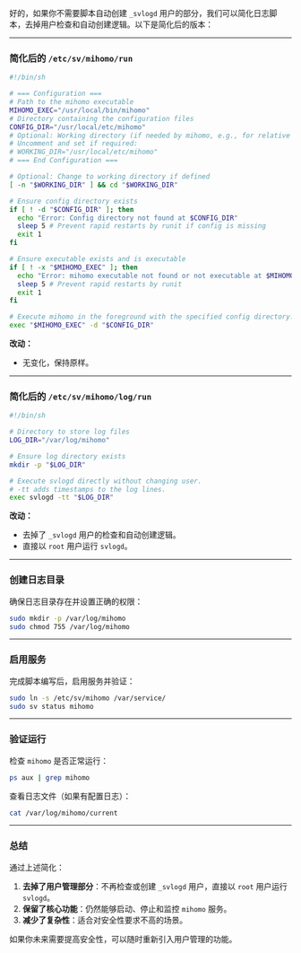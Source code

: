 好的，如果你不需要脚本自动创建 `_svlogd` 用户的部分，我们可以简化日志脚本，去掉用户检查和自动创建逻辑。以下是简化后的版本：

---

### 简化后的 `/etc/sv/mihomo/run`

```bash
#!/bin/sh

# === Configuration ===
# Path to the mihomo executable
MIHOMO_EXEC="/usr/local/bin/mihomo"
# Directory containing the configuration files
CONFIG_DIR="/usr/local/etc/mihomo"
# Optional: Working directory (if needed by mihomo, e.g., for relative paths)
# Uncomment and set if required:
# WORKING_DIR="/usr/local/etc/mihomo"
# === End Configuration ===

# Optional: Change to working directory if defined
[ -n "$WORKING_DIR" ] && cd "$WORKING_DIR"

# Ensure config directory exists
if [ ! -d "$CONFIG_DIR" ]; then
  echo "Error: Config directory not found at $CONFIG_DIR"
  sleep 5 # Prevent rapid restarts by runit if config is missing
  exit 1
fi

# Ensure executable exists and is executable
if [ ! -x "$MIHOMO_EXEC" ]; then
  echo "Error: mihomo executable not found or not executable at $MIHOMO_EXEC"
  sleep 5 # Prevent rapid restarts by runit
  exit 1
fi

# Execute mihomo in the foreground with the specified config directory.
exec "$MIHOMO_EXEC" -d "$CONFIG_DIR"
```

**改动：**
- 无变化，保持原样。

---

### 简化后的 `/etc/sv/mihomo/log/run`

```bash
#!/bin/sh

# Directory to store log files
LOG_DIR="/var/log/mihomo"

# Ensure log directory exists
mkdir -p "$LOG_DIR"

# Execute svlogd directly without changing user.
# -tt adds timestamps to the log lines.
exec svlogd -tt "$LOG_DIR"
```

**改动：**
- 去掉了 `_svlogd` 用户的检查和自动创建逻辑。
- 直接以 `root` 用户运行 `svlogd`。

---

### 创建日志目录

确保日志目录存在并设置正确的权限：

```bash
sudo mkdir -p /var/log/mihomo
sudo chmod 755 /var/log/mihomo
```

---

### 启用服务

完成脚本编写后，启用服务并验证：

```bash
sudo ln -s /etc/sv/mihomo /var/service/
sudo sv status mihomo
```

---

### 验证运行

检查 `mihomo` 是否正常运行：

```bash
ps aux | grep mihomo
```

查看日志文件（如果有配置日志）：

```bash
cat /var/log/mihomo/current
```

---

### 总结

通过上述简化：
1. **去掉了用户管理部分**：不再检查或创建 `_svlogd` 用户，直接以 `root` 用户运行 `svlogd`。
2. **保留了核心功能**：仍然能够启动、停止和监控 `mihomo` 服务。
3. **减少了复杂性**：适合对安全性要求不高的场景。

如果你未来需要提高安全性，可以随时重新引入用户管理的功能。
